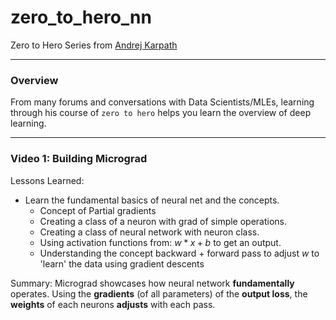 # zero_to_hero_nn
Zero to Hero Series from [Andrej Karpath](https://www.youtube.com/playlist?list=PLAqhIrjkxbuWI23v9cThsA9GvCAUhRvKZ)
***
### Overview
From many forums and conversations with Data Scientists/MLEs, learning through his course of `zero to hero` helps you learn the overview of deep learning.
***

### Video 1: Building Micrograd
Lessons Learned:
- Learn the fundamental basics of neural net and the concepts.
    - Concept of Partial gradients
    - Creating a class of a neuron with grad of simple operations.
    - Creating a class of neural network with neuron class.
    - Using activation functions from: $w*x + b$ to get an output.
    - Understanding the concept backward + forward pass to adjust $w$ to 'learn' the data using gradient descents

Summary: Micrograd showcases how neural network **fundamentally** operates. Using the **gradients** (of all parameters) of the **output loss**, the **weights** of each neurons **adjusts** with each pass.
